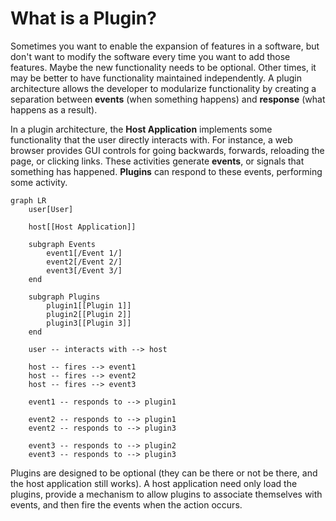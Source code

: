 # What is a Plugin?

Sometimes you want to enable the expansion of features in a software, but don't want to modify the software every time 
you want to add those features. Maybe the new functionality needs to be optional. Other times, it may be better to have 
functionality maintained independently. A plugin architecture allows the developer to modularize functionality by
creating a separation between **events** (when something happens) and **response** (what happens as a result).

In a plugin architecture, the **Host Application** implements some functionality that the user directly interacts with.
For instance, a web browser provides GUI controls for going backwards, forwards, reloading the page, or clicking links.
These activities generate **events**, or signals that something has happened. **Plugins** can respond to these events, 
performing some activity.

```mermaid
graph LR
    user[User]

    host[[Host Application]]
    
    subgraph Events
        event1[/Event 1/]
        event2[/Event 2/]
        event3[/Event 3/]
    end

    subgraph Plugins
        plugin1[[Plugin 1]]
        plugin2[[Plugin 2]]
        plugin3[[Plugin 3]]
    end

    user -- interacts with --> host

    host -- fires --> event1
    host -- fires --> event2
    host -- fires --> event3

    event1 -- responds to --> plugin1

    event2 -- responds to --> plugin1
    event2 -- responds to --> plugin3

    event3 -- responds to --> plugin2
    event3 -- responds to --> plugin3
```

Plugins are designed to be optional (they can be there or not be there, and the host application still works). A host
application need only load the plugins, provide a mechanism to allow plugins to associate themselves with events, and 
then fire the events when the action occurs.
